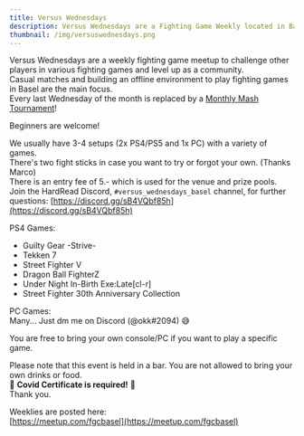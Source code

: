 ```yaml
---
title: Versus Wednesdays
description: Versus Wednesdays are a Fighting Game Weekly located in Basel, Switzerland.
thumbnail: /img/versuswednesdays.png
---
```

Versus Wednesdays are a weekly fighting game meetup to challenge other players in various fighting games and level up as a community.\
Casual matches and building an offline environment to play fighting games in Basel are the main focus.\
Every last Wednesday of the month is replaced by a [Monthly Mash Tournament](/monthly-mash)!

Beginners are welcome!

We usually have 3-4 setups (2x PS4/PS5 and 1x PC) with a variety of games.\
There's two fight sticks in case you want to try or forgot your own. (Thanks Marco)\
There is an entry fee of 5.- which is used for the venue and prize pools.\
Join the HardRead Discord, `#versus_wednesdays_basel` channel, for further questions: [https://discord.gg/sB4VQbf85h](https://discord.gg/sB4VQbf85h)

PS4 Games:
* Guilty Gear -Strive-
* Tekken 7
* Street Fighter V
* Dragon Ball FighterZ
* Under Night In-Birth Exe:Late\[cl-r]
* Street Fighter 30th Anniversary Collection

PC Games:\
Many... Just dm me on Discord (@okk#2094) 😅

You are free to bring your own console/PC if you want to play a specific game.

Please note that this event is held in a bar. You are not allowed to bring your own drinks or food.\
🚨 **Covid Certificate is required!** 🚨\
Thank you.

Weeklies are posted here:\
[https://meetup.com/fgcbasel](https://meetup.com/fgcbasel)